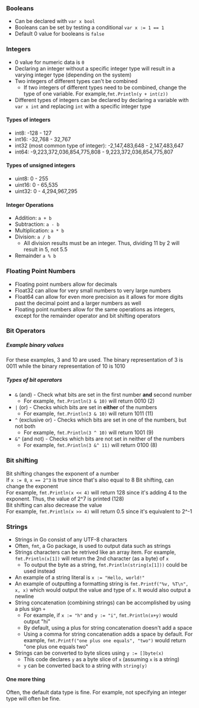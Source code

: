 ### Booleans  
* Can be declared with `var x bool`  
* Booleans can be set by testing a conditional `var x := 1 == 1`  
* Default 0 value for booleans is `false`  

### Integers
* 0 value for numeric data is `0`  
* Declaring an integer without a specific integer type will result in a varying integer type (depending on the system)  
* Two integers of different types can't be combined  
    * If two integers of different types need to be combined, change the type of one variable. For example,`fmt.Println(y + int(z))`  
* Different types of integers can be declared by declaring a variable with `var x int` and replacing `int` with a specific integer type  
#### Types of integers  
* int8: -128 - 127  
* int16: -32,768 - 32,767  
* int32 (most common type of integer): -2,147,483,648 - 2,147,483,647  
* int64: -9,223,372,036,854,775,808 - 9,223,372,036,854,775,807  
#### Types of unsigned integers  
* uint8: 0 - 255  
* uint16: 0 - 65,535  
* uint32: 0 - 4,294,967,295  
#### Integer Operations  
* Addition: `a + b`  
* Subtraction: `a - b`  
* Multiplication: `a * b`  
* Division: `a / b`  
    * All division results must be an integer. Thus, dividing 11 by 2 will result in 5, not 5.5
* Remainder `a % b`  

### Floating Point Numbers  
* Floating point numbers allow for decimals  
* Float32 can allow for very small numbers to very large numbers
* Float64 can allow for even more precision as it allows for more digits past the decimal point and a larger numbers as well  
* Floating point numbers allow for the same operations as integers, except for the remainder operator and bit shifting operators  


### Bit Operators  
##### Example binary values  
For these examples, 3 and 10 are used. The binary representation of 3 is 0011 while the binary representation of 10 is 1010  
##### Types of bit operators  
* `&` (and) - Check what bits are set in the first number **and** second number  
    * For example, `fmt.Println(3 & 10)` will return 0010 (2)
* `|` (or) - Checks which bits are set in **either** of the numbers  
    * For example, `fmt.Println(3 & 10)` will return 1011 (11)  
* `^` (exclusive or) - Checks which bits are set in one of the numbers, but not both  
    * For example, `fmt.Println(3 ^ 10)` will return 1001 (9)  
* `&^` (and not) - Checks which bits are not set in neither of the numbers  
    * For example, `fmt.Println(3 &^ 11)` will return 0100 (8)  

### Bit shifting  
Bit shifting changes the exponent of a number  
If `x := 8`, `x == 2^3` is true since that's also equal to 8
Bit shifting, can change the exponent  
For example, `fmt.Println(x << 4)` will return 128 since it's adding 4 to the exponent. Thus, the value of 2^7 is printed (128)  
Bit shifting can also decrease the value  
For example, `fmt.Println(x >> 4)` will return 0.5 since it's equivalent to 2^-1  

### Strings  
* Strings in Go consist of any UTF-8 characters  
* Often, `fmt`, a Go package, is used to output data such as strings  
* Strings characters can be retrived like an array item. For example, `fmt.Println(x[1])` will return the 2nd character (as a byte) of `x`  
    * To output the byte as a string, `fmt.Println(string(x[1]))` could be used instead  
* An example of a string literal is `x := "Hello, world!"`  
* An example of outputting a formatting string is `fmt.Printf("%v, %T\n", x, x)` which would output the value and type of `x`. It would also output a newline  
* String concatenation (combining strings) can be accomplished by using a plus sign `+`  
    * For example, if `x := "h"` and `y := "i"`, `fmt.Println(x+y)` would output "hi"   
    * By default, using a plus for string concatenation doesn't add a space  
    * Using a comma for string concatenation adds a space by default. For example, `fmt.Printf("one plus one equals", "two")` would return "one plus one equals two"  
* Strings can be converted to byte slices using `y := []byte(x)`  
    * This code declares `y` as a byte slice of `x` (assuming `x` is a string)  
    * `y` can be converted back to a string with `string(y)`  

#### One more thing  
Often, the default data type is fine. For example, not specifying an integer type will often be fine.  